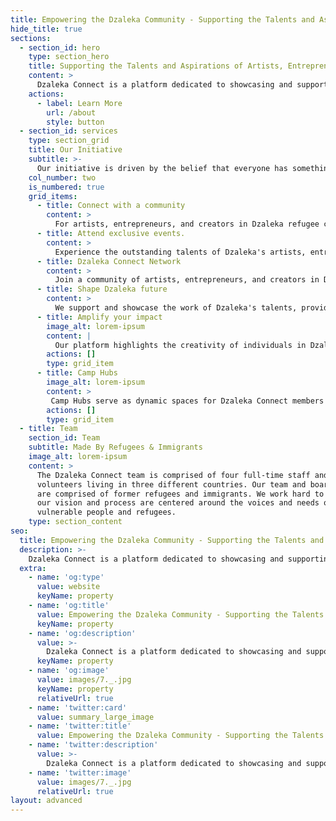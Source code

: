 ```yaml
---
title: Empowering the Dzaleka Community - Supporting the Talents and Aspirations of Artists, Entrepreneurs, and Creators
hide_title: true
sections:
  - section_id: hero
    type: section_hero
    title: Supporting the Talents and Aspirations of Artists, Entrepreneurs, and Creators
    content: >
      Dzaleka Connect is a platform dedicated to showcasing and supporting the talented artists, entrepreneurs, and creators living in the Dzaleka refugee camp.  
    actions:
      - label: Learn More
        url: /about
        style: button
  - section_id: services
    type: section_grid
    title: Our Initiative
    subtitle: >-
      Our initiative is driven by the belief that everyone has something unique and valuable to contribute, and that everyone deserves the opportunity to share their gifts with the world. We are committed to amplifying the voices and talents of the Dzaleka community and helping these talented individuals reach their full potential.
    col_number: two
    is_numbered: true
    grid_items:
      - title: Connect with a community
        content: >
          For artists, entrepreneurs, and creators in Dzaleka refugee camp, or those supporting them, Dzaleka Connect is your hub for meaningful connections.
      - title: Attend exclusive events.
        content: >
          Experience the outstanding talents of Dzaleka's artists, entrepreneurs, and creators through our exclusive events.
      - title: Dzaleka Connect Network
        content: >
          Join a community of artists, entrepreneurs, and creators in Dzaleka refugee camp, leveraging their talents for impactful projects.
      - title: Shape Dzaleka future
        content: >
          We support and showcase the work of Dzaleka's talents, providing resources for their growth and success.
      - title: Amplify your impact
        image_alt: lorem-ipsum
        content: |
          Our platform highlights the creativity of individuals in Dzaleka refugee camp, sharing their stories on a broader scale.
        actions: []
        type: grid_item
      - title: Camp Hubs
        image_alt: lorem-ipsum
        content: >
         Camp Hubs serve as dynamic spaces for Dzaleka Connect members to collaborate and access resources.
        actions: []
        type: grid_item
  - title: Team
    section_id: Team
    subtitle: Made By Refugees & Immigrants
    image_alt: lorem-ipsum
    content: >
      The Dzaleka Connect team is comprised of four full-time staff and
      volunteers living in three different countries. Our team and board members
      are comprised of former refugees and immigrants. We work hard to ensure
      our vision and process are centered around the voices and needs of
      vulnerable people and refugees.
    type: section_content
seo:
  title: Empowering the Dzaleka Community - Supporting the Talents and Aspirations of Artists, Entrepreneurs, and Creators
  description: >-
    Dzaleka Connect is a platform dedicated to showcasing and supporting the talented artists, entrepreneurs, and creators living in the Dzaleka refugee camp.
  extra:
    - name: 'og:type'
      value: website
      keyName: property
    - name: 'og:title'
      value: Empowering the Dzaleka Community - Supporting the Talents and Aspirations of Artists, Entrepreneurs, and Creators
      keyName: property
    - name: 'og:description'
      value: >-
        Dzaleka Connect is a platform dedicated to showcasing and supporting the talented artists, entrepreneurs, and creators living in the Dzaleka refugee camp.
      keyName: property
    - name: 'og:image'
      value: images/7._.jpg
      keyName: property
      relativeUrl: true
    - name: 'twitter:card'
      value: summary_large_image
    - name: 'twitter:title'
      value: Empowering the Dzaleka Community - Supporting the Talents and Aspirations of Artists, Entrepreneurs, and Creators
    - name: 'twitter:description'
      value: >-
        Dzaleka Connect is a platform dedicated to showcasing and supporting the talented artists, entrepreneurs, and creators living in the Dzaleka refugee camp.
    - name: 'twitter:image'
      value: images/7._.jpg
      relativeUrl: true
layout: advanced
---
```

